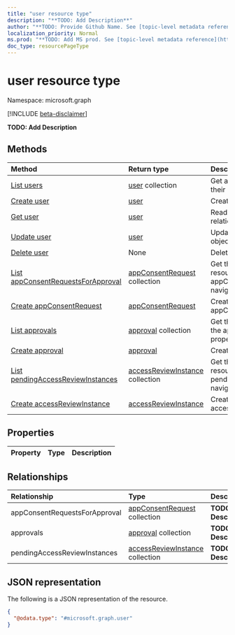 ```yaml
---
title: "user resource type"
description: "**TODO: Add Description**"
author: "**TODO: Provide Github Name. See [topic-level metadata reference](https://msgo.azurewebsites.net/add/document/guidelines/metadata.html#topic-level-metadata)**"
localization_priority: Normal
ms.prod: "**TODO: Add MS prod. See [topic-level metadata reference](https://msgo.azurewebsites.net/add/document/guidelines/metadata.html#topic-level-metadata)**"
doc_type: resourcePageType
---
```


# user resource type

Namespace: microsoft.graph

[!INCLUDE [beta-disclaimer](../../includes/beta-disclaimer.md)]

**TODO: Add Description**

## Methods
|Method|Return type|Description|
|:---|:---|:---|
|[List users](../api/user-list.md)|[user](../resources/user.md) collection|Get a list of the [user](../resources/user.md) objects and their properties.|
|[Create user](../api/user-create.md)|[user](../resources/user.md)|Create a new [user](../resources/user.md) object.|
|[Get user](../api/user-get.md)|[user](../resources/user.md)|Read the properties and relationships of a [user](../resources/user.md) object.|
|[Update user](../api/user-update.md)|[user](../resources/user.md)|Update the properties of a [user](../resources/user.md) object.|
|[Delete user](../api/user-delete.md)|None|Deletes a [user](../resources/user.md) object.|
|[List appConsentRequestsForApproval](../api/user-list-appconsentrequestsforapproval.md)|[appConsentRequest](../resources/appconsentrequest.md) collection|Get the appConsentRequest resources from the appConsentRequestsForApproval navigation property.|
|[Create appConsentRequest](../api/user-post-appconsentrequestsforapproval.md)|[appConsentRequest](../resources/appconsentrequest.md)|Create a new appConsentRequest object.|
|[List approvals](../api/user-list-approvals.md)|[approval](../resources/approval.md) collection|Get the approval resources from the approvals navigation property.|
|[Create approval](../api/user-post-approvals.md)|[approval](../resources/approval.md)|Create a new approval object.|
|[List pendingAccessReviewInstances](../api/user-list-pendingaccessreviewinstances.md)|[accessReviewInstance](../resources/accessreviewinstance.md) collection|Get the accessReviewInstance resources from the pendingAccessReviewInstances navigation property.|
|[Create accessReviewInstance](../api/user-post-pendingaccessreviewinstances.md)|[accessReviewInstance](../resources/accessreviewinstance.md)|Create a new accessReviewInstance object.|

## Properties
|Property|Type|Description|
|:---|:---|:---|

## Relationships
|Relationship|Type|Description|
|:---|:---|:---|
|appConsentRequestsForApproval|[appConsentRequest](../resources/appconsentrequest.md) collection|**TODO: Add Description**|
|approvals|[approval](../resources/approval.md) collection|**TODO: Add Description**|
|pendingAccessReviewInstances|[accessReviewInstance](../resources/accessreviewinstance.md) collection|**TODO: Add Description**|

## JSON representation
The following is a JSON representation of the resource.
<!-- {
  "blockType": "resource",
  "keyProperty": "id",
  "@odata.type": "microsoft.graph.user",
  "openType": false
}
-->
``` json
{
  "@odata.type": "#microsoft.graph.user"
}
```

